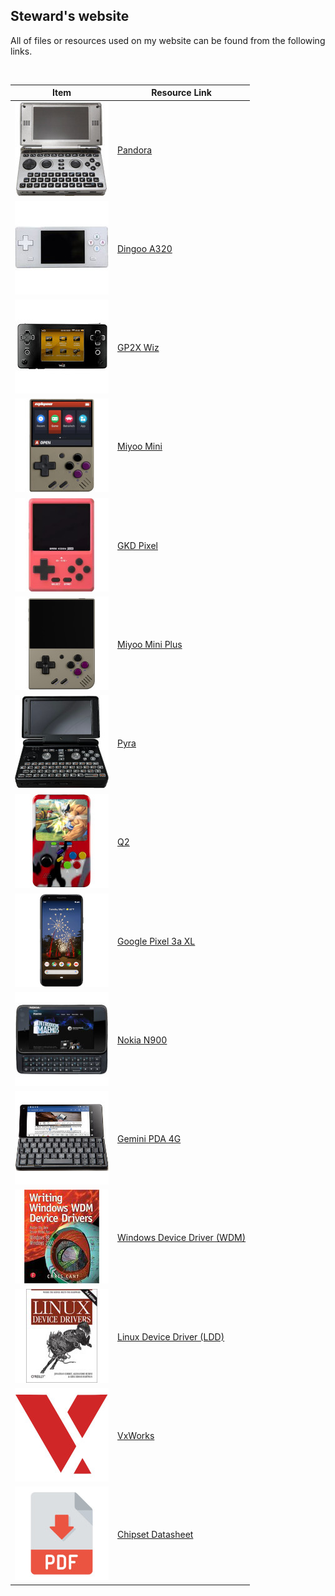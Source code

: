## Steward's website
All of files or resources used on my website can be found from the following links.  

&nbsp;

| **Item**                            | **Resource Link**                                                                     |
| ----------------------------------- | ------------------------------------------------------------------------------------- |
| ![](img/photos/pandora.jpg)         | [Pandora](https://github.com/steward-fu/website/releases/tag/pandora)                 |
| ![](img/photos/a320.jpg)            | [Dingoo A320](https://github.com/steward-fu/website/releases/tag/a320)                |
| ![](img/photos/wiz.jpg)             | [GP2X Wiz](https://github.com/steward-fu/website/releases/tag/wiz)                    |
| ![](img/photos/miyoo-mini.jpg)      | [Miyoo Mini](https://github.com/steward-fu/website/releases/tag/miyoo-mini)           |
| ![](img/photos/gkd-pixel.jpg)       | [GKD Pixel](https://github.com/steward-fu/website/releases/tag/gkd-pixel)             |
| ![](img/photos/miyoo-mini-plus.jpg) | [Miyoo Mini Plus](https://github.com/steward-fu/website/releases/tag/miyoo-mini-plus) |
| ![](img/photos/pyra.jpg)            | [Pyra](https://github.com/steward-fu/website/releases/tag/pyra)                       |
| ![](img/photos/q2.jpg)              | [Q2](https://github.com/steward-fu/website/releases/tag/q2)                           |
| ![](img/photos/pixel3axl.jpg)       | [Google Pixel 3a XL](https://github.com/steward-fu/website/releases/tag/pixel-3a-xl)  |
| ![](img/photos/n900.jpg)            | [Nokia N900](https://github.com/steward-fu/website/releases/tag/n900)                 |
| ![](img/photos/gemini-pda.jpg)      | [Gemini PDA 4G](https://github.com/steward-fu/website/releases/tag/gemini-pda)        |
| ![](img/photos/wdm.jpg)             | [Windows Device Driver (WDM)](https://github.com/steward-fu/website/releases/tag/wdm) |
| ![](img/photos/ldd.jpg)             | [Linux Device Driver (LDD)](https://github.com/steward-fu/website/releases/tag/ldd)   |
| ![](img/photos/vxworks.jpg)         | [VxWorks](https://github.com/steward-fu/website/releases/tag/vxworks)                 |
| ![](img/photos/pdf.jpg)             | [Chipset Datasheet](https://github.com/steward-fu/website/releases/tag/datasheet)     |
